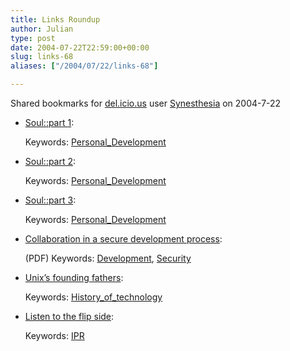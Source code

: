 ```yaml
---
title: Links Roundup
author: Julian
type: post
date: 2004-07-22T22:59:00+00:00
slug: links-68 
aliases: ["/2004/07/22/links-68"]

---
```

Shared bookmarks for [del.icio.us][1] user  [Synesthesia][2] on 2004-7-22

  * [Soul::part 1][3]:
   
    Keywords: [Personal_Development][4]
  * [Soul::part 2][5]:
   
    Keywords: [Personal_Development][4]
  * [Soul::part 3][6]:
   
    Keywords: [Personal_Development][4]
  * [Collaboration in a secure development process][7]:
  
    (PDF) Keywords: [Development][8], [Security][9]
  * [Unix&#8217;s founding fathers][10]:
   
    Keywords: [History\_of\_technology][11]
  * [Listen to the flip side][12]:
   
    Keywords: [IPR][13]

 [1]: https://del.icio.us/
 [2]: https://del.icio.us/synesthesia
 [3]: https://olderandgrowing.blogspot.com/2004/07/soul-part-1.html "https://olderandgrowing.blogspot.com/2004/07/soul-part-1.html"
 [4]: https://del.icio.us/synesthesia/Personal_Development
 [5]: https://olderandgrowing.blogspot.com/2004/07/soul-part-2.html "https://olderandgrowing.blogspot.com/2004/07/soul-part-2.html"
 [6]: https://olderandgrowing.blogspot.com/2004/07/soul-part-3.html "https://olderandgrowing.blogspot.com/2004/07/soul-part-3.html"
 [7]: https://www.arctecgroup.net/ISB0905GP.pdf "https://www.arctecgroup.net/ISB0905GP.pdf"
 [8]: https://del.icio.us/synesthesia/Development
 [9]: https://del.icio.us/synesthesia/Security
 [10]: https://www.economist.com/science/tq/displayStory.cfm?story_id=2724348 "https://www.economist.com/science/tq/displayStory.cfm?story_id=2724348"
 [11]: https://del.icio.us/synesthesia/History_of_technology
 [12]: https://www.guardian.co.uk/online/story/0,3605,1265840,00.html "https://www.guardian.co.uk/online/story/0,3605,1265840,00.html"
 [13]: https://del.icio.us/synesthesia/IPR
